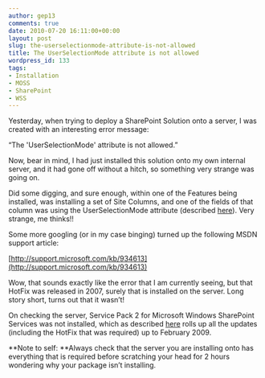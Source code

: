 ```yaml
---
author: gep13
comments: true
date: 2010-07-20 16:11:00+00:00
layout: post
slug: the-userselectionmode-attribute-is-not-allowed
title: The UserSelectionMode attribute is not allowed
wordpress_id: 133
tags:
- Installation
- MOSS
- SharePoint
- WSS
---
```


Yesterday, when trying to deploy a SharePoint Solution onto a server, I was created with an interesting error message:

 

“The 'UserSelectionMode' attribute is not allowed.”

 

Now, bear in mind, I had just installed this solution onto my own internal server, and it had gone off without a hitch, so something very strange was going on.

 

Did some digging, and sure enough, within one of the Features being installed, was installing a set of Site Columns, and one of the fields of that column was using the UserSelectionMode attribute (described [here](http://msdn.microsoft.com/en-us/library/ms437580.aspx)). Very strange, me thinks!!

 

Some more googling (or in my case binging) turned up the following MSDN support article:

 

[http://support.microsoft.com/kb/934613](http://support.microsoft.com/kb/934613)

 

Wow, that sounds exactly like the error that I am currently seeing, but that HotFix was released in 2007, surely that is installed on the server. Long story short, turns out that it wasn’t! 

 

On checking the server, Service Pack 2 for Microsoft Windows SharePoint Services was not installed, which as described [here](http://support.microsoft.com/kb/953338) rolls up all the updates (including the HotFix that was required) up to February 2009.

 

**Note to self: **Always check that the server you are installing onto has everything that is required before scratching your head for 2 hours wondering why your package isn’t installing.
